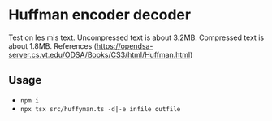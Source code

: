 # Huffman encoder decoder
Test on les mis text. Uncompressed text is about 3.2MB. Compressed text is about 1.8MB.
References (https://opendsa-server.cs.vt.edu/ODSA/Books/CS3/html/Huffman.html)

## Usage
- `npm i`
- `npx tsx src/huffyman.ts -d|-e infile outfile`
